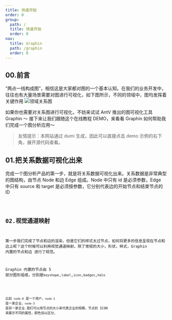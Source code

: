 ```yaml
---
title: 快速开始
order: 0
group:
  path: /
  title: 快速开始
  order: 0
nav:
  title: Graphin
  path: /graphin
  order: 0
---
```


## 00.前言

“两点一线构成图”，相信这是大家都对图的一个基本认知。在我们的业务开发中，往往也有大量场景需要对图进行可视化，如下图所示，不同的领域中，图均发挥着关键作用
![领域关系图](https://gw.alipayobjects.com/mdn/rms_402c1a/afts/img/A*G8I1TaPvDogAAAAAAAAAAAAAARQnAQ)

如果你也需要对关系图进行可视化，不妨来试试 AntV 推出的图可视化工具 Graphin ～ 接下来让我们跟随这个在线教程 DEMO，来看看 Graphin 如何帮助我们完成一个图分析应用～

> 友情提示：本网站通过 dumi 生成，因此可以直接点击 demo 示例的右下角，展开源代码查看。

## 01.把关系数据可视化出来

完成一个图分析产品的第一步，就是将关系数据可视化出来。关系数据是非常典型的图结构，由节点 Node 和边 Edge 组成。Node 中只有 id 是必须参数，Edge 中只有 source 和 target 是必须按参数，它分别代表边的开始节点和结束节点的 ID

<code src='./index.tsx'>

## 02.视觉通道映射

第一步我们完成了节点和边的渲染，但是它们的样式太过节点，如何将更多的信息呈现在节点和边上呢？这个时候可以利用视觉通道映射，除了常规的大小，形状，样式，Graphin 内置的节点和边 进行了规范。

Graphin 内置的节点由 5 部分图形组成，分别是`keyshape`,`label`,`icon`,`badges`,`halo`

<code src='./node.tsx'>

比如 `node-0` 是一个用户，`node-1` 是一家企业，`node-3` 是另一家企业.我们可以用节点的大小来代表企业的规模，节点的 ICON 来展示不同的属性，颜色加以区分。

<code src='./style.tsx'>
